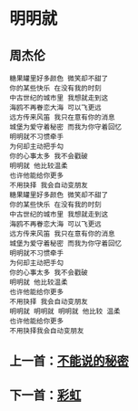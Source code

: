 # 明明就

## 周杰伦

	糖果罐里好多颜色 微笑却不甜了
	你的某些快乐 在没有我的时刻
	中古世纪的城市里 我想就走到这
	海鸥不再眷恋大海 可以飞更远
	远方传来风笛 我只在意有你的消息
	城堡为爱守着秘密 而我为你守着回忆
	明明就不习惯牵手
	为何却主动把手勾
	你的心事太多 我不会戳破
	明明就 他比较温柔
	也许他能给你更多
	不用抉择 我会自动变朋友
	糖果罐里好多颜色 微笑却不甜了
	你的某些快乐 在没有我的时刻
	中古世纪的城市里 我想就走到这
	海鸥不再眷恋大海 可以飞更远
	远方传来风笛 我只在意有你的消息
	城堡为爱守着秘密 而我为你守着回忆
	明明就不习惯牵手
	为何却主动把手勾
	你的心事太多 我不会戳破
	明明就 他比较温柔
	也许他能给你更多
	不用抉择 我会自动变朋友
	明明就 明明就 明明就 他比较 温柔
	也许他能给你更多
	不用抉择我会自动变朋友

## 上一首：[不能说的秘密](./不能说的秘密.md "不能说的秘密")

## 下一首：[彩虹](./彩虹.md "彩虹")